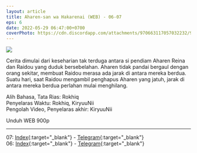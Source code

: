 ```yaml
---
layout: article
title: Aharen-san wa Hakarenai (WEB) - 06-07
eps: 6
date: 2022-05-29 06:47:00+0700
coverPhoto: https://cdn.discordapp.com/attachments/970663117057032232/980252425611006043/mpv-shot0084.jpg
---
```


![](https://cdn.discordapp.com/attachments/970663117057032232/980252425611006043/mpv-shot0084.jpg)

Cerita dimulai dari keseharian tak terduga antara si pendiam Aharen Reina dan Raidou yang duduk bersebelahan.
Aharen tidak pandai bergaul dengan orang sekitar, membuat Raidou merasa ada jarak di antara mereka berdua.
Suatu hari, saat Raidou mengambil penghapus Aharen yang jatuh, jarak di antara mereka berdua perlahan mulai menghilang.


Alih Bahasa, Tata Rias: Rokhiq
<br>
Penyelaras Waktu: Rokhiq, KiryuuNii
<br>
Pengolah Video, Penyelaras akhir: KiryuuNii

Unduh WEB 900p

---
07: [Index](https://proyek.a-1ddl.workers.dev/0:/Musim%20Semi%202022/%5BWEB%5D/%5BA-1%5D%20Aharen-san%20wa%20Hakarenai%20%5BWEB%5D%5Bx264%20900p%5D%5BAAC%5D/%5BA-1%5D%20Aharen-san%20wa%20Hakarenai%20-%2007%20%5BWEB%5D%5Bx264%20900p%5D%5BAAC%5D%5BD65315A2%5D.mkv){:target="_blank"} - [Telegram](https://t.me/a1fansubweeklies/84){:target="_blank"}
<br>
06: [Index](https://proyek.a-1ddl.workers.dev/0:/Musim%20Semi%202022/%5BWEB%5D/%5BA-1%5D%20Aharen-san%20wa%20Hakarenai%20%5BWEB%5D%5Bx264%20900p%5D%5BAAC%5D/%5BA-1%5D%20Aharen-san%20wa%20Hakarenai%20-%2006%20%5BWEB%5D%5Bx264%20900p%5D%5BAAC%5D%5B830009F2%5D.mkv){:target="_blank"} - [Telegram](https://t.me/a1fansubweeklies/83){:target="_blank"}
